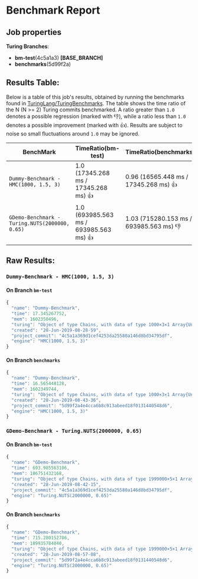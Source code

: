 # Benchmark Report

## Job properties

**Turing Branches**:
- **bm-test**(4c5a1a3) **[BASE_BRANCH]**
- **benchmarks**(5d99f2a) 

## Results Table:

Below is a table of this job's results, obtained by running the
benchmarks found in
[TuringLang/TuringBenchmarks](https://github.com/TuringLang/TuringBenchmarks). The
table shows the time ratio of the N (N >= 2) Turing commits
benchmarked. A ratio greater than `1.0` denotes a possible regression
(marked with :-1:), while a ratio less than `1.0` denotes a possible
improvement (marked with :+1:). Results are subject to
noise so small fluctuations around `1.0` may be ignored.

| BenchMark    |  TimeRatio(bm-test) |  TimeRatio(benchmarks) | 
| -----------  |  ----------------------- |  ----------------------- | 
| `Dummy-Benchmark - HMC(1000, 1.5, 3)` |  1.0 (17345.268 ms / 17345.268 ms) :+1: |  0.96 (16565.448 ms / 17345.268 ms) :+1: | 
| `GDemo-Benchmark - Turing.NUTS(2000000, 0.65)` |  1.0 (693985.563 ms / 693985.563 ms) :+1: |  1.03 (715280.153 ms / 693985.563 ms) :-1: | 

## Raw Results:

### `Dummy-Benchmark - HMC(1000, 1.5, 3)`
#### On Branch `bm-test`
```javascript
{
  "name": "Dummy-Benchmark",
  "time": 17.345267752,
  "mem": 1602350496,
  "turing": "Object of type Chains, with data of type 1000×3×1 Array{Union{Missing, Float64},3}\n\nLog evidence      = 0.0\nIterations        = 1:1000\nThinning interval = 1\nChains            = 1\nSamples per chain = 1000\ninternals         = eval_num, lp\nparameters        = p\n\nparameters\n   Mean   SD   Naive SE  MCSE    ESS  \np 0.708 0.1007   0.0032 0.0174 33.6309\n\n",
  "created": "28-Jun-2019-08-28-59",
  "project_commit": "4c5a1a369d1cef4253da25580a146d8bd34795df",
  "engine": "HMC(1000, 1.5, 3)"
}

```

#### On Branch `benchmarks`
```javascript
{
  "name": "Dummy-Benchmark",
  "time": 16.565448128,
  "mem": 1602349744,
  "turing": "Object of type Chains, with data of type 1000×3×1 Array{Union{Missing, Float64},3}\n\nLog evidence      = 0.0\nIterations        = 1:1000\nThinning interval = 1\nChains            = 1\nSamples per chain = 1000\ninternals         = eval_num, lp\nparameters        = p\n\nparameters\n   Mean    SD   Naive SE  MCSE    ESS  \np 0.6643 0.1273    0.004 0.0229 30.9512\n\n",
  "created": "28-Jun-2019-08-43-36",
  "project_commit": "5d99f2a4e4cca6b8c913abeed18f0131440548d6",
  "engine": "HMC(1000, 1.5, 3)"
}

```

### `GDemo-Benchmark - Turing.NUTS(2000000, 0.65)`
#### On Branch `bm-test`
```javascript
{
  "name": "GDemo-Benchmark",
  "time": 693.985563106,
  "mem": 186751432168,
  "turing": "Object of type Chains, with data of type 1999000×5×1 Array{Union{Missing, Float64},3}\n\nLog evidence      = 0.0\nIterations        = 1:1999000\nThinning interval = 1\nChains            = 1\nSamples per chain = 1999000\ninternals         = eval_num, lf_eps, lp\nparameters        = m, s\n\nparameters\n   Mean    SD   Naive SE  MCSE        ESS      \nm 1.1674 0.7887   0.0006 0.0013 3.873420821×10⁵\ns 1.9927 1.8371   0.0013 0.0028 4.426096319×10⁵\n\n",
  "created": "28-Jun-2019-08-42-15",
  "project_commit": "4c5a1a369d1cef4253da25580a146d8bd34795df",
  "engine": "Turing.NUTS(2000000, 0.65)"
}

```

#### On Branch `benchmarks`
```javascript
{
  "name": "GDemo-Benchmark",
  "time": 715.280152786,
  "mem": 189935784040,
  "turing": "Object of type Chains, with data of type 1999000×5×1 Array{Union{Missing, Float64},3}\n\nLog evidence      = 0.0\nIterations        = 1:1999000\nThinning interval = 1\nChains            = 1\nSamples per chain = 1999000\ninternals         = eval_num, lf_eps, lp\nparameters        = m, s\n\nparameters\n   Mean    SD   Naive SE  MCSE            ESS          \nm 1.1663 0.7893   0.0006 0.0013  3.9016084529999997×10⁵\ns 1.9886 1.8423   0.0013 0.0028 4.25019165600000015×10⁵\n\n",
  "created": "28-Jun-2019-08-57-08",
  "project_commit": "5d99f2a4e4cca6b8c913abeed18f0131440548d6",
  "engine": "Turing.NUTS(2000000, 0.65)"
}

```


